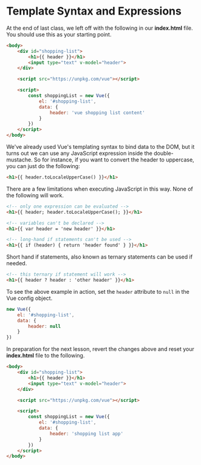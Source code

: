 # Template Syntax and Expressions

At the end of last class, we left off with the following in our **index.html** file.  You should use this as your starting point.

```html
<body>
    <div id="shopping-list">
        <h1>{{ header }}</h1>
        <input type="text" v-model="header">
    </div>

    <script src="https://unpkg.com/vue"></script>

    <script>
        const shoppingList = new Vue({
            el: '#shopping-list',
            data: {
                header: 'vue shopping list content'
            }
        })
    </script>
</body>
```

We've already used Vue's templating syntax to bind data to the DOM, but it turns out we can use any JavaScript expression inside the double-mustache.  So for instance, if you want to convert the header to uppercase, you can just do the following:

```html
<h1>{{ header.toLocaleUpperCase() }}</h1>
```

There are a few limitations when executing JavaScript in this way.  None of the following will work.

```html
<!-- only one expression can be evaluated -->
<h1>{{ header; header.toLocaleUpperCase(); }}</h1>
```

```html
<!-- variables can't be declared -->
<h1>{{ var header = 'new header' }}</h1>
```

```html
<!-- long-hand if statements can't be used -->
<h1>{{ if (header) { return 'header found' } }}</h1>
```

Short hand if statements, also known as ternary statements can be used if needed.

```html
<!-- this ternary if statement will work -->
<h1>{{ header ? header : 'other header' }}</h1>
```

To see the above example in action, set the `header` attribute to `null` in the Vue config object.

```js
new Vue({
    el: '#shopping-list',
    data: {
        header: null
    }
})
```

In preparation for the next lesson, revert the changes above and reset your **index.html** file to the following.

```html
<body>
    <div id="shopping-list">
        <h1>{{ header }}</h1>
        <input type="text" v-model="header">
    </div>

    <script src="https://unpkg.com/vue"></script>

    <script>
        const shoppingList = new Vue({
            el: '#shopping-list',
            data: {
                header: 'shopping list app'
            }
        })
    </script>
</body>
```